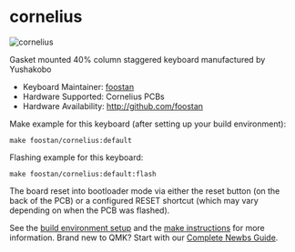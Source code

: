 # cornelius

![cornelius](https://i.imgur.com/kGoUGZgl.jpg)

Gasket mounted 40% column staggered keyboard manufactured by Yushakobo

* Keyboard Maintainer: [foostan](https://github.com/foostan/)
* Hardware Supported: Cornelius PCBs
* Hardware Availability: http://github.com/foostan

Make example for this keyboard (after setting up your build environment):

    make foostan/cornelius:default

Flashing example for this keyboard:

    make foostan/cornelius:default:flash

The board reset into bootloader mode via either the reset button (on the back of the PCB) or a configured RESET shortcut (which may vary depending on when the PCB was flashed).

See the [build environment setup](https://docs.qmk.fm/#/getting_started_build_tools) and the [make instructions](https://docs.qmk.fm/#/getting_started_make_guide) for more information. Brand new to QMK? Start with our [Complete Newbs Guide](https://docs.qmk.fm/#/newbs).
